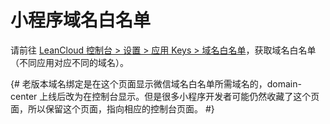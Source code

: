 # 小程序域名白名单

请前往 [LeanCloud 控制台 > 设置 > 应用 Keys > 域名白名单][weapp-domains]，获取域名白名单（不同应用对应不同的域名）。

[weapp-domains]: https://leancloud.cn/dashboard/app.html?appid={{appid}}#/key

{# 老版本域名绑定是在这个页面显示微信域名白名单所需域名的，domain-center 上线后改为在控制台显示。但是很多小程序开发者可能仍然收藏了这个页面，所以保留这个页面，指向相应的控制台页面。 #}